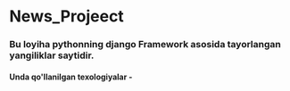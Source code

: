 # News_Projeect
<h3>Bu loyiha pythonning django Framework asosida tayorlangan yangiliklar saytidir.</h3>
<h4>Unda qo'llanilgan texologiyalar - </h4>
